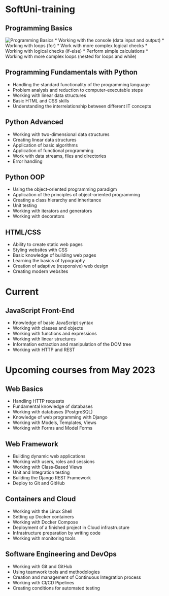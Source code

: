 # SoftUni-training

## Programming Basics

<img src="https://softuni.bg/certificates/certificates/converttoimage/131471?code=bd9610d2" alt="Programming Basics" />
* Working with the console (data input and output)
* Working with loops (for)
* Work with more complex logical checks
* Working with logical checks (if-else)
* Perform simple calculations
* Working with more complex loops (nested for loops and while)

## Programming Fundamentals with Python 
* Handling the standard functionality of the programming language
* Problem analysis and reduction to computer-executable steps
* Working with linear data structures
* Basic HTML and CSS skills
* Understanding the interrelationship between different IT concepts

## Python Advanced
* Working with two-dimensional data structures
* Creating linear data structures
* Application of basic algorithms
* Application of functional programming
* Work with data streams, files and directories
* Error handling

## Python OOP
* Using the object-oriented programming paradigm
* Application of the principles of object-oriented programming
* Creating a class hierarchy and inheritance
* Unit testing
* Working with iterators and generators
* Working with decorators

## HTML/CSS
* Ability to create static web pages
* Styling websites with CSS
* Basic knowledge of building web pages
* Learning the basics of typography
* Creation of adaptive (responsive) web design
* Creating modern websites

# Current

## JavaScript Front-End
* Knowledge of basic JavaScript syntax
* Working with classes and objects
* Working with functions and expressions
* Working with linear structures
* Information extraction and manipulation of the DOM tree
* Working with HTTP and REST

# Upcoming courses from May 2023

## Web Basics 
* Handling HTTP requests
* Fundamental knowledge of databases
* Working with databases (PostgreSQL)
* Knowledge of web programming with Django
* Working with Models, Templates, Views
* Working with Forms and Model Forms

## Web Framework
* Building dynamic web applications
* Working with users, roles and sessions
* Working with Class-Based Views
* Unit and Integration testing
* Building the Django REST Framework
* Deploy to Git and GitHub

## Containers and Cloud
* Working with the Linux Shell
* Setting up Docker containers
* Working with Docker Compose
* Deployment of a finished project in Cloud infrastructure
* Infrastructure preparation by writing code
* Working with monitoring tools

## Software Engineering and DevOps
* Working with Git and GitHub
* Using teamwork tools and methodologies
* Creation and management of Continuous Integration process
* Working with CI/CD Pipelines
* Creating conditions for automated testing
